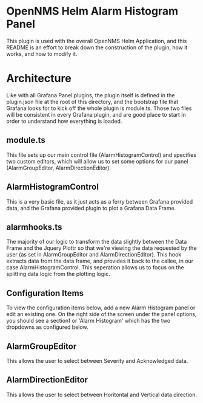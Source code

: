 # OpenNMS Helm Alarm Histogram Panel

This plugin is used with the overall OpenNMS Helm Application, and this README is an effort to break down the construction of the plugin, 
how it works, and how to modify it.

# Architecture
Like with all Grafana Panel plugins, the plugin itself is defined in the plugin.json file at the root of this directory, and the bootstrap
file that Grafana looks for to kick off the whole plugin is module.ts. Those two files will be consistent in every Grafana plugin, and are good place to start in order to understand how everything is loaded.


## module.ts
This file sets up our main control file (AlarmHistogramControl) and specifies two custom editors, which will allow us to set some options for our panel (AlarmGroupEditor, AlarmDirectionEditor).

## AlarmHistogramControl
This is a very basic file, as it just acts as a ferry between Grafana provided data, and the Grafana provided plugin to plot a Grafana Data Frame.

## alarmhooks.ts
The majority of our logic to transform the data slightly between the Data Frame and the Jquery Plottr so that we're viewing the data requested by the user (as set in AlarmGroupEditor and AlarmDirectionEditor). This hook extracts data from the data frame, and provides it back to the callee, in our case AlarmHistogramControl. This seperation allows us to focus on the splitting data logic from the plotting logic.

## Configuration Items
To view the configuration items below, add a new Alarm Histogram panel or edit an existing one. On the right side of the screen under the panel options, you should see a sectionf or 'Alarm Histogram' which has the two dropdowns as configured below.

## AlarmGroupEditor
This allows the user to select between Severity and Acknowledged data.

## AlarmDirectionEditor
This allows the user to select between Horitontal and Vertical data direction.
